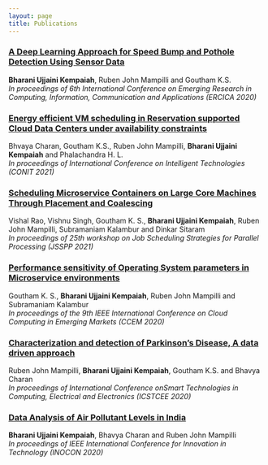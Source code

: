 ```yaml
---
layout: page
title: Publications
---
```


### [A Deep Learning Approach for Speed Bump and Pothole Detection Using Sensor Data](https://link.springer.com/chapter/10.1007/978-981-16-1338-8_7)  
**Bharani Ujjaini Kempaiah**, Ruben John Mampilli and Goutham K.S.  
*In proceedings of 6th International Conference on Emerging Research in Computing, Information, Communication and Applications (ERCICA 2020)*

### [Energy efficient VM scheduling in Reservation supported Cloud Data Centers under availability constraints](https://ieeexplore.ieee.org/abstract/document/9498421)  
Bhvaya Charan, Goutham K.S., Ruben John Mampilli, **Bharani Ujjaini Kempaiah** and Phalachandra H. L.  
*In proceedings of International Conference on Intelligent Technologies (CONIT 2021)*  

### [Scheduling Microservice Containers on Large Core Machines Through Placement and Coalescing](https://link.springer.com/chapter/10.1007/978-3-030-88224-2_5)  
Vishal Rao, Vishnu Singh, Goutham K. S., **Bharani Ujjaini Kempaiah**, Ruben John Mampilli, Subramaniam Kalambur and Dinkar Sitaram  
*In proceedings of 25th workshop on Job Scheduling Strategies for Parallel Processing (JSSPP 2021)*

### [Performance sensitivity of Operating System parameters in Microservice environments](https://ieeexplore.ieee.org/abstract/document/9499326)   
Goutham K. S., **Bharani Ujjaini Kempaiah**, Ruben John Mampilli and Subramaniam Kalambur  
*In proceedings of the 9th IEEE International Conference on Cloud Computing in Emerging Markets (CCEM 2020)*  

### [Characterization and detection of Parkinson’s Disease, A data driven approach](https://ieeexplore.ieee.org/abstract/document/9276892)  
Ruben John Mampilli, **Bharani Ujjaini Kempaiah**,  Goutham K.S. and Bhavya Charan  
*In proceedings of International Conference onSmart Technologies in Computing, Electrical and Electronics (ICSTCEE 2020)*  

### [Data Analysis of Air Pollutant Levels in India](https://ieeexplore.ieee.org/abstract/document/9298391)   
**Bharani Ujjaini Kempaiah**, Bhavya Charan and Ruben John Mampilli  
*In proceedings of IEEE International Conference for Innovation in Technology (INOCON 2020)*
